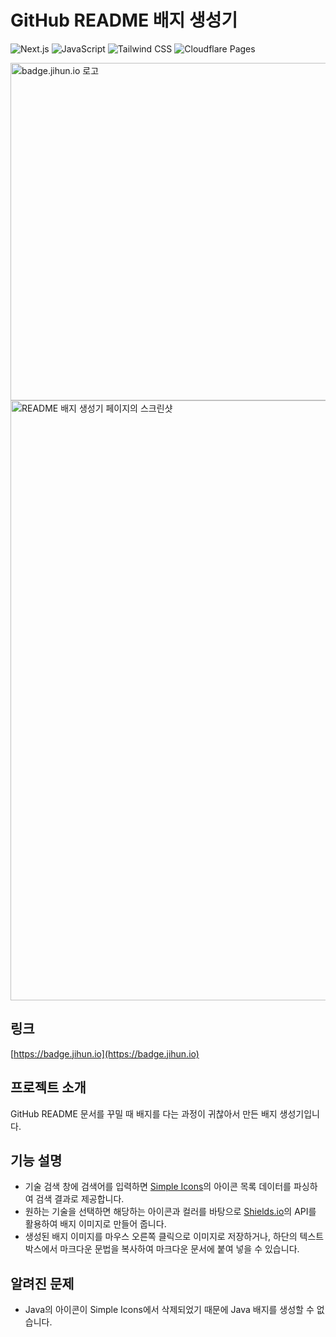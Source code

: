 # GitHub README 배지 생성기
![Next.js](https://img.shields.io/badge/Next.js-000000?style=for-the-badge&logo=Nextdotjs&logoColor=white)
![JavaScript](https://img.shields.io/badge/JavaScript-F7DF1E?style=for-the-badge&logo=JavaScript&logoColor=black)
![Tailwind CSS](https://img.shields.io/badge/Tailwind%20CSS-06B6D4?style=for-the-badge&logo=TailwindCSS&logoColor=white)
![Cloudflare Pages](https://img.shields.io/badge/Cloudflare%20Pages-F38020?style=for-the-badge&logo=CloudflarePages&logoColor=white)

<img width="540" alt="badge.jihun.io 로고" src="https://github.com/user-attachments/assets/aa24e769-c296-4a63-ac86-c415d5496eee">


<img width="960" alt="README 배지 생성기 페이지의 스크린샷" src="https://github.com/user-attachments/assets/6fe4e3c5-f811-4068-8285-6d3e5897020a">


## 링크
[https://badge.jihun.io](https://badge.jihun.io)

## 프로젝트 소개

GitHub README 문서를 꾸밀 때 배지를 다는 과정이 귀찮아서 만든 배지 생성기입니다.

## 기능 설명

- 기술 검색 창에 검색어를 입력하면 [Simple Icons](https://simpleicons.org/)의 아이콘 목록 데이터를 파싱하여 검색 결과로 제공합니다.
- 원하는 기술을 선택하면 해당하는 아이콘과 컬러를 바탕으로 [Shields.io](https://shields.io)의 API를 활용하여 배지 이미지로 만들어 줍니다.
- 생성된 배지 이미지를 마우스 오른쪽 클릭으로 이미지로 저장하거나, 하단의 텍스트 박스에서 마크다운 문법을 복사하여 마크다운 문서에 붙여 넣을 수 있습니다.

## 알려진 문제

- Java의 아이콘이 Simple Icons에서 삭제되었기 때문에 Java 배지를 생성할 수 없습니다.
